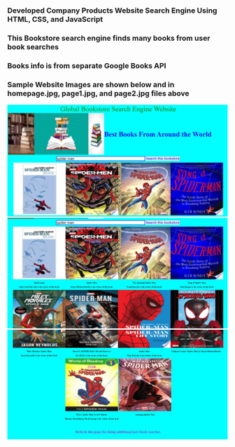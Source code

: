 ### Developed Company Products Website Search Engine Using HTML, CSS, and JavaScript
### This Bookstore search engine finds many books from user book searches
### Books info is from separate Google Books API
### Sample Website Images are shown below and in homepage.jpg, page1.jpg, and page2.jpg files above
![](homepage.JPG)
![](page1.JPG)
![](page2.JPG)
